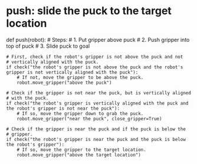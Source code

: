 # push: slide the puck to the target location
def push(robot):
    # Steps:
    #  1. Put gripper above puck
    #  2. Push gripper into top of puck
    #  3. Slide puck to goal
    
    # First, check if the robot's gripper is not above the puck and not
    # vertically aligned with the puck.
    if check("the robot's gripper is not above the puck and the robot's gripper is not vertically aligned with the puck"):
        # If not, move the gripper to be above the puck.
        robot.move_gripper("above the puck")
    
    # Check if the gripper is not near the puck, but is vertically aligned
    # with the puck.
    if check("the robot's gripper is vertically aligned with the puck and the robot's gripper is not near the puck"):
        # If so, move the gripper down to grab the puck.
        robot.move_gripper("near the puck", close_gripper=True)
    
    # Check if the gripper is near the puck and if the puck is below the
    # gripper.
    if check("the robot's gripper is near the puck and the puck is below the robot's gripper"):
        # If so, move the gripper to the target location.
        robot.move_gripper("above the target location")